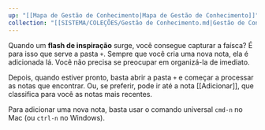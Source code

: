 ```yaml
---
up: "[[Mapa de Gestão de Conhecimento|Mapa de Gestão de Conhecimento]]"
collection: "[[SISTEMA/COLEÇÕES/Gestão de Conhecimento.md|Gestão de Conhecimento]]"
---
```

Quando um **flash de inspiração** surge, você consegue capturar a faísca? É para isso que serve a pasta `+`. Sempre que você cria uma nova nota, ela é adicionada lá. Você não precisa se preocupar em organizá-la de imediato.

Depois, quando estiver pronto, basta abrir a pasta `+` e começar a processar as notas que encontrar. Ou, se preferir, pode ir até a nota [[Adicionar]], que classifica para você as notas mais recentes.

Para adicionar uma nova nota, basta usar o comando universal `cmd-n` no Mac (ou `ctrl-n` no Windows).